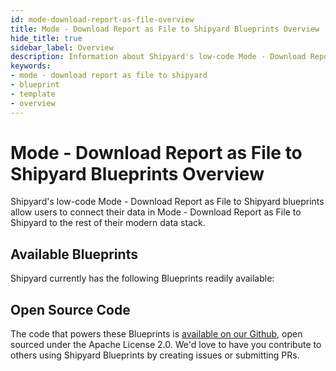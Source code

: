```yaml
---
id: mode-download-report-as-file-overview
title: Mode - Download Report as File to Shipyard Blueprints Overview
hide_title: true
sidebar_label: Overview
description: Information about Shipyard's low-code Mode - Download Report as File to Shipyard templates.
keywords:
- mode - download report as file to shipyard
- blueprint
- template
- overview
---
```


# Mode - Download Report as File to Shipyard Blueprints Overview

Shipyard's low-code Mode - Download Report as File to Shipyard blueprints allow users to connect their data in Mode - Download Report as File to Shipyard to the rest of their modern data stack.

## Available Blueprints
Shipyard currently has the following Blueprints readily available: 

## Open Source Code
The code that powers these Blueprints is [available on our Github](None), open sourced under the Apache License 2.0. We'd love to have you contribute to others using Shipyard Blueprints by creating issues or submitting PRs.

